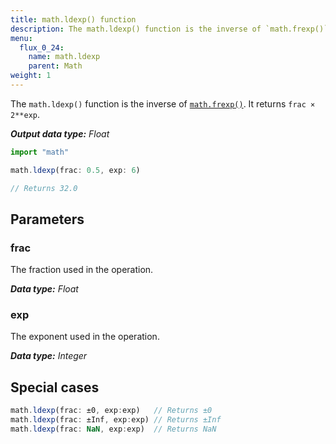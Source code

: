```yaml
---
title: math.ldexp() function
description: The math.ldexp() function is the inverse of `math.frexp()`. It returns `frac × 2**exp`.
menu:
  flux_0_24:
    name: math.ldexp
    parent: Math
weight: 1
---
```


The `math.ldexp()` function is the inverse of [`math.frexp()`](/v2.0/reference/flux/functions/math/frexp).
It returns `frac × 2**exp`.

_**Output data type:** Float_

```js
import "math"

math.ldexp(frac: 0.5, exp: 6)

// Returns 32.0
```

## Parameters

### frac
The fraction used in the operation.

_**Data type:** Float_

### exp
The exponent used in the operation.

_**Data type:** Integer_

## Special cases
```js
math.ldexp(frac: ±0, exp:exp)   // Returns ±0
math.ldexp(frac: ±Inf, exp:exp) // Returns ±Inf
math.ldexp(frac: NaN, exp:exp)  // Returns NaN
```
